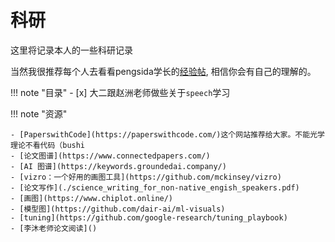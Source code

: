 # 科研
这里将记录本人的一些科研记录

当然我很推荐每个人去看看pengsida学长的[经验帖](https://github.com/pengsida/learning_research), 相信你会有自己的理解的。

<!-- prettier-ignore-start -->
!!! note "目录"
    - [x] 大二跟赵洲老师做些关于`speech`学习
<!-- prettier-ignore-end -->

<!-- prettier-ignore-start -->
!!! note "资源"

    - [PaperswithCode](https://paperswithcode.com/)这个网站推荐给大家。不能光学理论不看代码（bushi  
    - [论文图谱](https://www.connectedpapers.com/)
    - [AI 图谱](https://keywords.groundedai.company/)
    - [vizro：一个好用的画图工具](https://github.com/mckinsey/vizro)
    - [论文写作](./science_writing_for_non-native_engish_speakers.pdf)
    - [画图](https://www.chiplot.online/)
    - [模型图](https://github.com/dair-ai/ml-visuals)
    - [tuning](https://github.com/google-research/tuning_playbook)
    - [李沐老师论文阅读]()
<!-- prettier-ignore-end -->